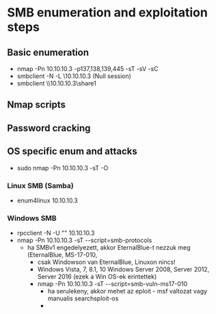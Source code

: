 # SMB enumeration and exploitation steps
## Basic enumeration
* nmap -Pn 10.10.10.3 -p137,138,139,445 -sT -sV -sC
* smbclient -N -L \\10.10.10.3 (Null session)
* smbclient \\\\10.10.10.3\\share1
## Nmap scripts

## Password cracking

## OS specific enum and attacks
* sudo nmap -Pn 10.10.10.3 -sT -O
### Linux SMB (Samba)
* enum4linux 10.10.10.3
### Windows SMB
* rpcclient -N -U "" 10.10.10.3
* nmap -Pn 10.10.10.3 -sT --script=smb-protocols
  * ha SMBv1 engedelyezett, akkor EternalBlue-t nezzuk meg (EternalBlue, MS-17-010, 
    * csak Windowson van EternalBlue, Linuxon nincs!
    * Windows Vista, 7, 8.1, 10 Windows Server 2008, Server 2012, Server 2016 (ezek a Win OS-ek erintettek)
    * nmap -Pn 10.10.10.3 -sT --script=smb-vuln-ms17-010
      * ha serulekeny, akkor mehet az eploit - msf valtozat vagy manualis searchsploit-os
      * 

